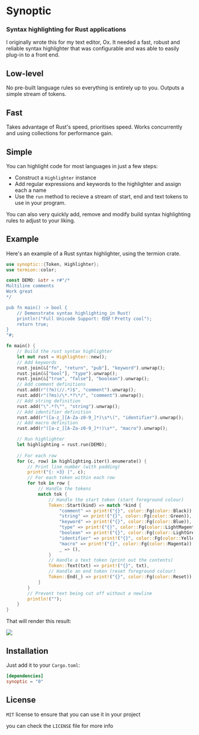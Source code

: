 # Synoptic
### Syntax highlighting for Rust applications

I originally wrote this for my text editor, Ox. It needed a fast, robust and reliable syntax highlighter that was configurable and was able to easily plug-in to a front end.

## Low-level
No pre-built language rules so everything is entirely up to you. Outputs a simple stream of tokens.

## Fast
Takes advantage of Rust's speed, prioritises speed. Works concurrently and using collections for performance gain.

## Simple
You can highlight code for most languages in just a few steps:

- Construct a `Highlighter` instance
- Add regular expressions and keywords to the highlighter and assign each a name
- Use the `run` method to recieve a stream of start, end and text tokens to use in your program.

You can also very quickly add, remove and modify build syntax highlighting rules to adjust to your liking.

## Example

Here's an example of a Rust syntax highlighter, using the termion crate.

```rust
use synoptic::{Token, Highlighter};
use termion::color;

const DEMO: &str = r#"/*
Multiline comments
Work great
*/

pub fn main() -> bool {
	// Demonstrate syntax highlighting in Rust!
	println!("Full Unicode Support: 你好！Pretty cool");
	return true;
}
"#;

fn main() {
	// Build the rust syntax highlighter
    let mut rust = Highlighter::new();
    // Add keywords
    rust.join(&["fn", "return", "pub"], "keyword").unwrap();
    rust.join(&["bool"], "type").unwrap();
    rust.join(&["true", "false"], "boolean").unwrap();
	// Add comment definitions
    rust.add(r"(?m)(//.*)$", "comment").unwrap();
    rust.add(r"(?ms)/\*.*?\*/", "comment").unwrap();
    // Add string definition
    rust.add("\".*?\"", "string").unwrap();
    // Add identifier definition
    rust.add(r"([a-z_][A-Za-z0-9_]*)\s*\(", "identifier").unwrap();
    // Add macro definition
    rust.add(r"([a-z_][A-Za-z0-9_]*!)\s*", "macro").unwrap();

    // Run highlighter
    let highlighting = rust.run(DEMO);
    
    // For each row
    for (c, row) in highlighting.iter().enumerate() {
    	// Print line number (with padding)
        print!("{: >3} |", c);
        // For each token within each row
        for tok in row {
        	// Handle the tokens
            match tok {
            	// Handle the start token (start foreground colour)
                Token::Start(kind) => match *kind {
                    "comment" => print!("{}", color::Fg(color::Black)),
                    "string" => print!("{}", color::Fg(color::Green)),
                    "keyword" => print!("{}", color::Fg(color::Blue)),
                    "type" => print!("{}", color::Fg(color::LightMagenta)),
                    "boolean" => print!("{}", color::Fg(color::LightGreen)),
                    "identifier" => print!("{}", color::Fg(color::Yellow)),
                    "macro" => print!("{}", color::Fg(color::Magenta)),
                    _ => (),
                }
                // Handle a text token (print out the contents)
                Token::Text(txt) => print!("{}", txt),
                // Handle an end token (reset foreground colour)
                Token::End(_) => print!("{}", color::Fg(color::Reset)),
            }
        }
        // Prevent text being cut off without a newline
        println!("");
    }
}
```

That will render this result:

![](https://i.postimg.cc/1t32c35k/image.png)

## Installation
Just add it to your `Cargo.toml`:

```toml
[dependencies]
synoptic = "0"
```

## License
`MIT` license to ensure that you can use it in your project

you can check the `LICENSE` file for more info
